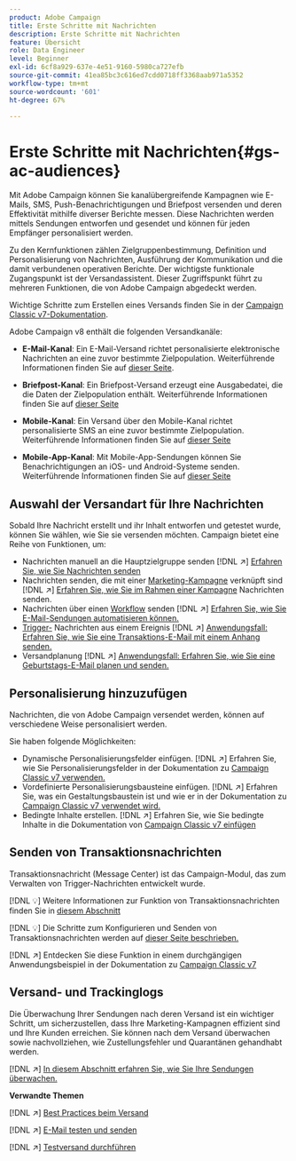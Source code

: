 ```yaml
---
product: Adobe Campaign
title: Erste Schritte mit Nachrichten
description: Erste Schritte mit Nachrichten
feature: Übersicht
role: Data Engineer
level: Beginner
exl-id: 6cf8a929-637e-4e51-9160-5980ca727efb
source-git-commit: 41ea85bc3c616ed7cdd0718ff3368aab971a5352
workflow-type: tm+mt
source-wordcount: '601'
ht-degree: 67%

---
```


# Erste Schritte mit Nachrichten{#gs-ac-audiences}

Mit Adobe Campaign können Sie kanalübergreifende Kampagnen wie E-Mails, SMS, Push-Benachrichtigungen und Briefpost versenden und deren Effektivität mithilfe diverser Berichte messen. Diese Nachrichten werden mittels Sendungen entworfen und gesendet und können für jeden Empfänger personalisiert werden.

Zu den Kernfunktionen zählen Zielgruppenbestimmung, Definition und Personalisierung von Nachrichten, Ausführung der Kommunikation und die damit verbundenen operativen Berichte. Der wichtigste funktionale Zugangspunkt ist der Versandassistent. Dieser Zugriffspunkt führt zu mehreren Funktionen, die von Adobe Campaign abgedeckt werden.

Wichtige Schritte zum Erstellen eines Versands finden Sie in der [Campaign Classic v7-Dokumentation](https://experienceleague.adobe.com/docs/campaign-classic/using/sending-messages/key-steps-when-creating-a-delivery/steps-about-delivery-creation-steps.html?lang=de#sending-messages).

Adobe Campaign v8 enthält die folgenden Versandkanäle:

* **E-Mail-Kanal**: Ein E-Mail-Versand richtet personalisierte elektronische Nachrichten an eine zuvor bestimmte Zielpopulation. Weiterführende Informationen finden Sie auf [dieser Seite](../send/email.md).

* **Briefpost-Kanal**: Ein Briefpost-Versand erzeugt eine Ausgabedatei, die die Daten der Zielpopulation enthält.  Weiterführende Informationen finden Sie auf [dieser Seite](../send/direct-mail.md)

* **Mobile-Kanal**: Ein Versand über den Mobile-Kanal richtet personalisierte SMS an eine zuvor bestimmte Zielpopulation.  Weiterführende Informationen finden Sie auf [dieser Seite](../send/sms.md)

* **Mobile-App-Kanal**: Mit Mobile-App-Sendungen können Sie Benachrichtigungen an iOS- und Android-Systeme senden.  Weiterführende Informationen finden Sie auf [dieser Seite](../send/push.md)

<!--
* **LINE channel**: LINE deliveries let you send messages on LINE, an instant messaging application available on all smartphones. Learn more in [this page](../send/line.md)
-->

## Auswahl der Versandart für Ihre Nachrichten

Sobald Ihre Nachricht erstellt und ihr Inhalt entworfen und getestet wurde, können Sie wählen, wie Sie sie versenden möchten. Campaign bietet eine Reihe von Funktionen, um:

* Nachrichten manuell an die Hauptzielgruppe senden
   [!DNL :arrow_upper_right:] [Erfahren Sie, wie Sie Nachrichten senden](https://experienceleague.adobe.com/docs/campaign-classic/using/sending-messages/sending-emails/sending-an-email/sending-messages.html?lang=de#sending-messages)
* Nachrichten senden, die mit einer [Marketing-Kampagne](campaigns.md) verknüpft sind
   [!DNL :arrow_upper_right:] [Erfahren Sie, wie Sie im Rahmen einer Kampagne](https://experienceleague.adobe.com/docs/campaign-classic/using/orchestrating-campaigns/orchestrate-campaigns/marketing-campaign-deliveries.html?lang=de) Nachrichten senden.
* Nachrichten über einen [Workflow](../config/workflows.md) senden
   [!DNL :arrow_upper_right:] [Erfahren Sie, wie Sie E-Mail-Sendungen automatisieren können.](https://experienceleague.adobe.com/docs/campaign-classic/using/automating-with-workflows/action-activities/delivery.html?lang=de)
* [Trigger-](../send/transactional.md) Nachrichten aus einem Ereignis
   [!DNL :arrow_upper_right:] [Anwendungsfall: Erfahren Sie, wie Sie eine Transaktions-E-Mail mit einem Anhang senden.](https://experienceleague.adobe.com/docs/campaign-classic/using/transactional-messaging/use-case/transactional-email-with-attachments.html?lang=de)
* Versandplanung
   [!DNL :arrow_upper_right:] [Anwendungsfall: Erfahren Sie, wie Sie eine Geburtstags-E-Mail planen und senden.](https://experienceleague.adobe.com/docs/campaign-classic/using/automating-with-workflows/use-cases/deliveries/sending-a-birthday-email.html?lang=de)


## Personalisierung hinzuzufügen

Nachrichten, die von Adobe Campaign versendet werden, können auf verschiedene Weise personalisiert werden.

Sie haben folgende Möglichkeiten:

* Dynamische Personalisierungsfelder einfügen.
   [!DNL :arrow_upper_right:] Erfahren Sie, wie Sie Personalisierungsfelder in der Dokumentation zu  [Campaign Classic v7 verwenden.](https://experienceleague.adobe.com/docs/campaign-classic/using/sending-messages/personalizing-deliveries/personalization-fields.html?lang=de)
* Vordefinierte Personalisierungsbausteine einfügen.
   [!DNL :arrow_upper_right:] Erfahren Sie, was ein Gestaltungsbaustein ist und wie er in der Dokumentation zu  [Campaign Classic v7 verwendet wird.](https://experienceleague.adobe.com/docs/campaign-classic/using/sending-messages/personalizing-deliveries/personalization-blocks.html?lang=de)
* Bedingte Inhalte erstellen.
   [!DNL :arrow_upper_right:] Erfahren Sie, wie Sie bedingte Inhalte in die Dokumentation von  [Campaign Classic v7 einfügen](https://experienceleague.adobe.com/docs/campaign-classic/using/sending-messages/personalizing-deliveries/conditional-content.html?lang=de)

## Senden von Transaktionsnachrichten

Transaktionsnachricht (Message Center) ist das Campaign-Modul, das zum Verwalten von Trigger-Nachrichten entwickelt wurde.

[!DNL :bulb:] Weitere Informationen zur Funktion von Transaktionsnachrichten finden Sie in  [diesem Abschnitt](../dev/architecture.md#transac-msg-archi)

[!DNL :bulb:] Die Schritte zum Konfigurieren und Senden von Transaktionsnachrichten werden auf  [dieser Seite beschrieben.](../send/transactional.md)

[!DNL :arrow_upper_right:] Entdecken Sie diese Funktion in einem durchgängigen Anwendungsbeispiel in der Dokumentation zu  [Campaign Classic v7](https://experienceleague.adobe.com/docs/campaign-classic/using/transactional-messaging/use-case/transactional-email-with-attachments.html?lang=de#transactional-messaging)

## Versand- und Trackinglogs

Die Überwachung Ihrer Sendungen nach deren Versand ist ein wichtiger Schritt, um sicherzustellen, dass Ihre Marketing-Kampagnen effizient sind und Ihre Kunden erreichen. Sie können nach dem Versand überwachen sowie nachvollziehen, wie Zustellungsfehler und Quarantänen gehandhabt werden.

[!DNL :arrow_upper_right:] [In diesem Abschnitt erfahren Sie, wie Sie Ihre Sendungen überwachen.](https://experienceleague.adobe.com/docs/campaign-classic/using/sending-messages/monitoring-deliveries/about-delivery-monitoring.html?lang=de#sending-messages)


**Verwandte Themen**

[!DNL :arrow_upper_right:]  [Best Practices beim Versand](https://experienceleague.adobe.com/docs/campaign-classic/using/sending-messages/key-steps-when-creating-a-delivery/delivery-bestpractices/delivery-best-practices.html?lang=de)

[!DNL :arrow_upper_right:]  [E-Mail testen und senden](https://experienceleague.adobe.com/docs/campaign-classic/using/sending-messages/sending-emails/sending-an-email/sending-messages.html)

[!DNL :arrow_upper_right:]  [Testversand durchführen](https://experienceleague.adobe.com/docs/campaign-classic/using/sending-messages/key-steps-when-creating-a-delivery/steps-validating-the-delivery.html?lang=de)
